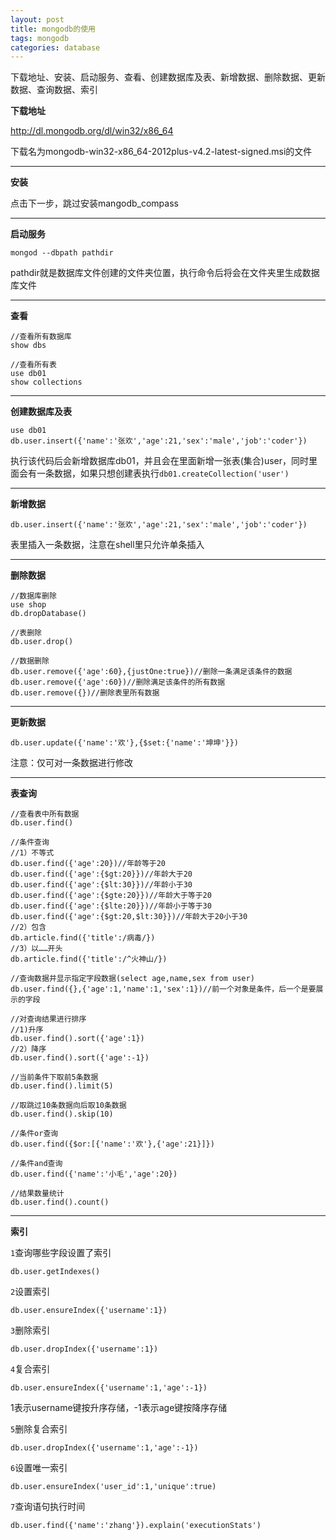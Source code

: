 ```yaml
---
layout: post
title: mongodb的使用
tags: mongodb
categories: database
---
```


下载地址、安装、启动服务、查看、创建数据库及表、新增数据、删除数据、更新数据、查询数据、索引

**下载地址**

http://dl.mongodb.org/dl/win32/x86_64

下载名为mongodb-win32-x86_64-2012plus-v4.2-latest-signed.msi的文件

---

**安装**

点击下一步，跳过安装mangodb_compass

---

**启动服务**

```
mongod --dbpath pathdir
```

pathdir就是数据库文件创建的文件夹位置，执行命令后将会在文件夹里生成数据库文件

---

**查看**

```
//查看所有数据库
show dbs

//查看所有表
use db01
show collections
```

---

**创建数据库及表**

```
use db01
db.user.insert({'name':'张欢','age':21,'sex':'male','job':'coder'})
```

执行该代码后会新增数据库db01，并且会在里面新增一张表(集合)user，同时里面会有一条数据，如果只想创建表执行`db01.createCollection('user')`

---

**新增数据**

```
db.user.insert({'name':'张欢','age':21,'sex':'male','job':'coder'})
```

表里插入一条数据，注意在shell里只允许单条插入

---

**删除数据**

```
//数据库删除
use shop
db.dropDatabase()

//表删除
db.user.drop()

//数据删除
db.user.remove({'age':60},{justOne:true})//删除一条满足该条件的数据
db.user.remove({'age':60})//删除满足该条件的所有数据
db.user.remove({})//删除表里所有数据
```

---

**更新数据**

```
db.user.update({'name':'欢'},{$set:{'name':'坤坤'}})
```

注意：仅可对一条数据进行修改

---

**表查询**

```
//查看表中所有数据
db.user.find()

//条件查询
//1）不等式
db.user.find({'age':20})//年龄等于20
db.user.find({'age':{$gt:20}})//年龄大于20
db.user.find({'age':{$lt:30}})//年龄小于30
db.user.find({'age':{$gte:20}})//年龄大于等于20
db.user.find({'age':{$lte:20}})//年龄小于等于30
db.user.find({'age':{$gt:20,$lt:30}})//年龄大于20小于30
//2）包含
db.article.find({'title':/病毒/})
//3）以……开头
db.article.find({'title':/^火神山/})

//查询数据并显示指定字段数据(select age,name,sex from user)
db.user.find({},{'age':1,'name':1,'sex':1})//前一个对象是条件，后一个是要展示的字段

//对查询结果进行排序
//1)升序
db.user.find().sort({'age':1})
//2）降序
db.user.find().sort({'age':-1})

//当前条件下取前5条数据
db.user.find().limit(5)

//取跳过10条数据向后取10条数据
db.user.find().skip(10)

//条件or查询
db.user.find({$or:[{'name':'欢'},{'age':21}]})

//条件and查询
db.user.find({'name':'小毛','age':20})

//结果数量统计
db.user.find().count()
```

---

**索引**

`1`查询哪些字段设置了索引

```
db.user.getIndexes()
```

`2`设置索引

```
db.user.ensureIndex({'username':1})
```

`3`删除索引

```
db.user.dropIndex({'username':1})
```

`4`复合索引

```
db.user.ensureIndex({'username':1,'age':-1})
```

1表示username键按升序存储，-1表示age键按降序存储

`5`删除复合索引

```
db.user.dropIndex({'username':1,'age':-1})
```

`6`设置唯一索引

```
db.user.ensureIndex('user_id':1,'unique':true)
```

`7`查询语句执行时间

```
db.user.find({'name':'zhang'}).explain('executionStats')
```

